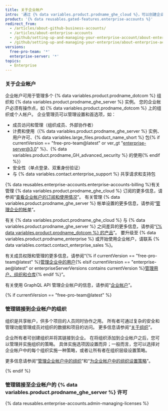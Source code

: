 ```yaml
---
title: 关于企业帐户
intro: '通过 {% data variables.product.prodname_ghe_cloud %}，可以创建企业帐户以在组织间进行合作，同时为管理员提供单一查看和管理点。'
product: '{% data reusables.gated-features.enterprise-accounts %}'
redirect_from:
  - /articles/about-github-business-accounts/
  - /articles/about-enterprise-accounts
  - /github/setting-up-and-managing-your-enterprise-account/about-enterprise-accounts
  - /github/setting-up-and-managing-your-enterprise/about-enterprise-accounts
versions:
  free-pro-team: '*'
  enterprise-server: '*'
topics:
  - Enterprise
---
```


### 关于企业帐户

企业帐户可用于管理多个 {% data variables.product.prodname_dotcom %} 组织和 {% data variables.product.prodname_ghe_server %} 实例。 您的企业帐户必须有操作点，如 {% data variables.product.prodname_dotcom %} 上的组织或个人帐户。 企业管理员可以管理设置和首选项，如：

- 成员访问和管理（组织成员、外部协作者）
- 计费和使用（{% data variables.product.prodname_ghe_server %} 实例、用户许可、{% data variables.large_files.product_name_short %} 包{% if currentVersion == "free-pro-team@latest" or ver_gt "enterprise-server@3.0" %}、{% data variables.product.prodname_GH_advanced_security %} 的使用{% endif %}）
- 安全性（单点登录、双重身份验证）
- 与 {% data variables.contact.enterprise_support %} 共享请求和支持包

{% data reusables.enterprise-accounts.enterprise-accounts-billing %}有关管理 {% data variables.product.prodname_ghe_cloud %} 订阅的更多信息，请参阅“[查看企业帐户的订阅和使用情况](/articles/viewing-the-subscription-and-usage-for-your-enterprise-account)”。 有关管理 {% data variables.product.prodname_ghe_server %} 帐单设置的更多信息，请参阅“[管理企业的帐单](/admin/overview/managing-billing-for-your-enterprise)”。

有关 {% data variables.product.prodname_ghe_cloud %} 与 {% data variables.product.prodname_ghe_server %} 之间差异的更多信息，请参阅“[{% data variables.product.prodname_dotcom %} 的产品](/articles/githubs-products)”。 要升级至 {% data variables.product.prodname_enterprise %} 或开始使用企业帐户，请联系 {% data variables.contact.contact_enterprise_sales %}。

有关成员权限和管理的更多信息，请参阅“{% if currentVersion == "free-pro-team@latest" %}[管理企业中的用户](/github/setting-up-and-managing-your-enterprise/managing-users-in-your-enterprise){% elsif currentVersion == "enterprise-ae@latest" or enterpriseServerVersions contains currentVersion %}[管理用户、组织和仓库](/admin/user-management){% endif %}”。

有关使用 GraphQL API 管理企业帐户的信息，请参阅“[企业帐户](/graphql/guides/managing-enterprise-accounts)”。

{% if currentVersion == "free-pro-team@latest" %}

### 管理链接到企业帐户的组织

组织是共享帐户，供多个项目的人员同时协作之用。 所有者可通过复杂的安全和管理功能管理成员对组织的数据和项目的访问。 更多信息请参阅“[关于组织](/articles/about-organizations)”。

企业所有者可创建组织并将其链接到企业。 在将组织添加到企业帐户之后，您可以管理并实施组织的策略。 具体实施选项因设置而异；一般而言，您可以选择对企业帐户中的每个组织实施一种策略，或者让所有者在组织层级设置策略。

更多信息请参阅“[管理企业帐户中的组织](/articles/managing-organizations-in-your-enterprise-account)”和“[为企业帐户中的组织设置策略](/articles/setting-policies-for-organizations-in-your-enterprise-account)”。

{% endif %}

### 管理链接至企业帐户的 {% data variables.product.prodname_ghe_server %} 许可

{% data reusables.enterprise-accounts.admin-managing-licenses %}
